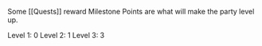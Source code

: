 
Some [[Quests]] reward Milestone Points are what will make the party level up.

Level 1: 0
Level 2: 1
Level 3: 3


 